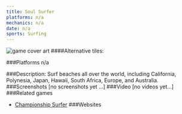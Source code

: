 ```yaml
---
title: Soul Surfer
platforms: n/a
mechanics: n/a
date: n/a
sports: Surfing
---
```

![game cover art](//images.igdb.com/igdb/image/upload/t_cover_big/syceuky8oyqdupfmxecu.jpg "Logo Title Text 1")
####Alternative tiles:

###Platforms
n/a

###Description:
Surf beaches all over the world, including California, Polynesia, Japan, Hawaii, South Africa, Europe, and Australia.
###Screenshots
[no screenshots yet ...]
###Video
[no videos yet...]
###Related games
* [Championship Surfer](/games/championship-surfer-6722/)
###Websites

